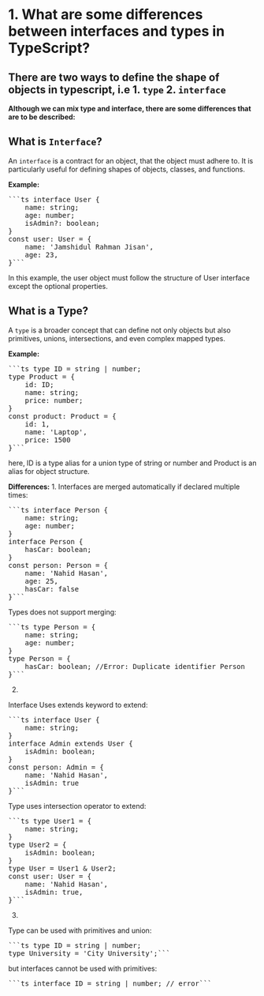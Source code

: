 # 1. What are some differences between interfaces and types in TypeScript?
## There are two ways to define the shape of objects in typescript, i.e 1. `type` 2. `interface`

**Although we can mix type and interface, there are some differences that are to be described:** 

## What is `Interface`?
An `interface` is a contract for an object, that the object must adhere to. It is particularly useful for defining shapes of objects, classes, and functions.

**Example:** 
<pre>```ts interface User {
    name: string;
    age: number;
    isAdmin?: boolean;
}
const user: User = {
    name: 'Jamshidul Rahman Jisan',
    age: 23, 
}```</pre>


In this example, the user object must follow the structure of User interface except the optional properties.




## What is a Type?
A `type` is a broader concept that can define not only objects but also primitives, unions, intersections, and even complex mapped types.

**Example:**
<pre>```ts type ID = string | number;
type Product = {
    id: ID;
    name: string;
    price: number;
}
const product: Product = {
    id: 1,
    name: 'Laptop',
    price: 1500
}```</pre> 


here, ID is a type alias for a union type of string or number and Product is an alias for object structure.

**Differences:** 
1. 
Interfaces are merged automatically if declared multiple times: 

<pre>```ts interface Person {
    name: string;
    age: number;
}
interface Person {
    hasCar: boolean;
}
const person: Person = {
    name: 'Nahid Hasan',
    age: 25,
    hasCar: false
}```</pre>


Types does not support merging: 
<pre>```ts type Person = {
    name: string;
    age: number;
}
type Person = {
    hasCar: boolean; //Error: Duplicate identifier Person
}```</pre>



2. 
Interface Uses extends keyword to extend:
<pre>```ts interface User {
    name: string;
}
interface Admin extends User {
    isAdmin: boolean;
}
const person: Admin = {
    name: 'Nahid Hasan',
    isAdmin: true
}```</pre>

Type uses intersection operator to extend:

<pre>```ts type User1 = {
    name: string;
}
type User2 = {
    isAdmin: boolean;
}
type User = User1 & User2;
const user: User = {
    name: 'Nahid Hasan',
    isAdmin: true,
}```</pre>


3. 
Type can be used with primitives and union:
<pre>```ts type ID = string | number;
type University = 'City University';```</pre>

but interfaces cannot be used with primitives: 

<pre>```ts interface ID = string | number; // error```</pre>

